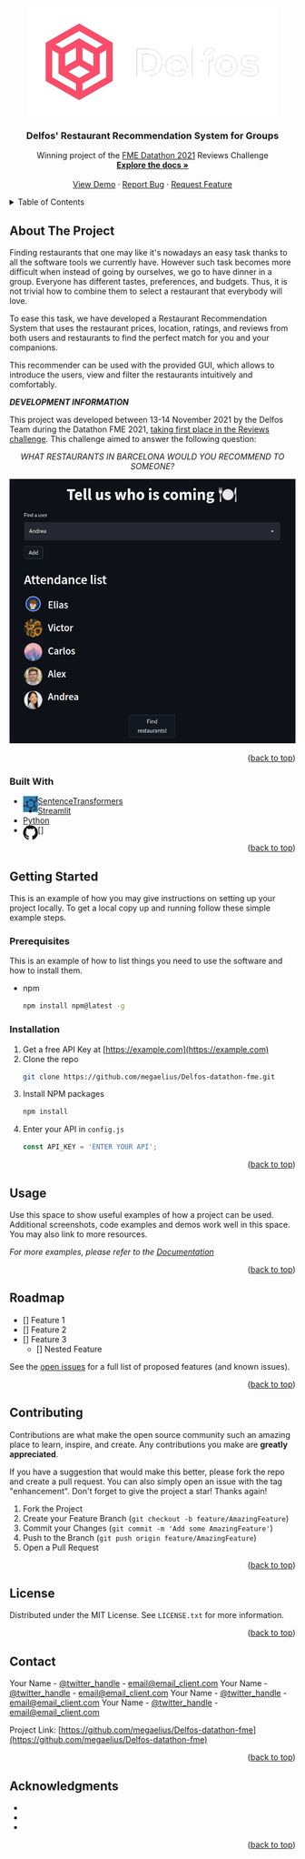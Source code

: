 <div id="top"></div>

<!-- PROJECT LOGO -->
<br />
<div align="center">
  <a href="https://github.com/megaelius/Delfos-datathon-fme">
    <img src="README_Images/logo.png" alt="Logo">
  </a>

<h3 align="center">Delfos' Restaurant Recommendation System for Groups</h3>

  <p align="center">
    Winning project of the  <a href=https://datathon.cat/>FME Datathon 2021</a> Reviews Challenge
    <br />
    <a href="https://github.com/megaelius/Delfos-datathon-fme"><strong>Explore the docs »</strong></a>
    <br />
    <br />
    <a href="https://github.com/megaelius/Delfos-datathon-fme">View Demo</a>
    ·
    <a href="https://github.com/megaelius/Delfos-datathon-fme/issues">Report Bug</a>
    ·
    <a href="https://github.com/megaelius/Delfos-datathon-fme/pulls">Request Feature</a>
  </p>
</div>



<!-- TABLE OF CONTENTS -->
<details>
  <summary>Table of Contents</summary>
  <ol>
    <li>
      <a href="#about-the-project">About The Project</a>
      <ul>
        <li><a href="#built-with">Built With</a></li>
      </ul>
    </li>
    <li>
      <a href="#getting-started">Getting Started</a>
      <ul>
        <li><a href="#prerequisites">Prerequisites</a></li>
        <li><a href="#installation">Installation</a></li>
      </ul>
    </li>
    <li><a href="#usage">Usage</a></li>
    <li><a href="#roadmap">Roadmap</a></li>
    <li><a href="#contributing">Contributing</a></li>
    <li><a href="#license">License</a></li>
    <li><a href="#contact">Contact</a></li>
    <li><a href="#acknowledgments">Acknowledgments</a></li>
  </ol>
</details>



<!-- ABOUT THE PROJECT -->
## About The Project

Finding restaurants that one may like it's nowadays an easy task thanks to all the software tools we currently have. However such task becomes more difficult when instead of going by ourselves, we go to have dinner in a group. Everyone has different tastes, preferences, and budgets. Thus, it is not trivial how to combine them to select a restaurant that everybody will love.

To ease this task, we have developed a Restaurant Recommendation System that uses the restaurant prices, location, ratings, and reviews from both users and restaurants to find the perfect match for you and your companions.

This recommender can be used with the provided GUI, which allows to introduce the users, view and filter the restaurants intuitively and comfortably.

***DEVELOPMENT INFORMATION***

This project was developed between 13-14 November 2021 by the Delfos Team during the Datathon FME 2021, [taking first place in the Reviews challenge](https://fme.upc.edu/ca/noticies/cronica-de-la-1a-datathon-fme-2021). This challenge aimed to answer the following question:

  <p align="center"><i>WHAT RESTAURANTS IN BARCELONA WOULD YOU RECOMMEND TO SOMEONE?</i></p>

<div align="center">
    <img src="README_Images/screenshot.png" alt="Logo">
  </div>


<p align="right">(<a href="#top">back to top</a>)</p>


### Built With

* <img align="left" alt="Sbert" width="26px" src="./README_Images/sbert.png"> [SentenceTransformers](https://www.sbert.net/)
* [Streamlit](https://streamlit.io/)
* [Python](https://vuejs.org/)
* [<img align="left" alt="GitHub" width="26px" src="https://raw.githubusercontent.com/github/explore/78df643247d429f6cc873026c0622819ad797942/topics/github/github.png" />]

<p align="right">(<a href="#top">back to top</a>)</p>


<!-- GETTING STARTED -->
## Getting Started

This is an example of how you may give instructions on setting up your project locally.
To get a local copy up and running follow these simple example steps.

### Prerequisites

This is an example of how to list things you need to use the software and how to install them.
* npm
  ```sh
  npm install npm@latest -g
  ```

### Installation

1. Get a free API Key at [https://example.com](https://example.com)
2. Clone the repo
   ```sh
   git clone https://github.com/megaelius/Delfos-datathon-fme.git
   ```
3. Install NPM packages
   ```sh
   npm install
   ```
4. Enter your API in `config.js`
   ```js
   const API_KEY = 'ENTER YOUR API';
   ```

<p align="right">(<a href="#top">back to top</a>)</p>



<!-- USAGE EXAMPLES -->
## Usage

Use this space to show useful examples of how a project can be used. Additional screenshots, code examples and demos work well in this space. You may also link to more resources.

_For more examples, please refer to the [Documentation](https://example.com)_

<p align="right">(<a href="#top">back to top</a>)</p>



<!-- ROADMAP -->
## Roadmap

- [] Feature 1
- [] Feature 2
- [] Feature 3
    - [] Nested Feature

See the [open issues](https://github.com/megaelius/Delfos-datathon-fme/issues) for a full list of proposed features (and known issues).

<p align="right">(<a href="#top">back to top</a>)</p>



<!-- CONTRIBUTING -->
## Contributing

Contributions are what make the open source community such an amazing place to learn, inspire, and create. Any contributions you make are **greatly appreciated**.

If you have a suggestion that would make this better, please fork the repo and create a pull request. You can also simply open an issue with the tag "enhancement".
Don't forget to give the project a star! Thanks again!

1. Fork the Project
2. Create your Feature Branch (`git checkout -b feature/AmazingFeature`)
3. Commit your Changes (`git commit -m 'Add some AmazingFeature'`)
4. Push to the Branch (`git push origin feature/AmazingFeature`)
5. Open a Pull Request

<p align="right">(<a href="#top">back to top</a>)</p>



<!-- LICENSE -->
## License

Distributed under the MIT License. See `LICENSE.txt` for more information.

<p align="right">(<a href="#top">back to top</a>)</p>



<!-- CONTACT -->
## Contact

Your Name - [@twitter_handle](https://twitter.com/twitter_handle) - email@email_client.com
Your Name - [@twitter_handle](https://twitter.com/twitter_handle) - email@email_client.com
Your Name - [@twitter_handle](https://twitter.com/twitter_handle) - email@email_client.com
Your Name - [@twitter_handle](https://twitter.com/twitter_handle) - email@email_client.com

Project Link: [https://github.com/megaelius/Delfos-datathon-fme](https://github.com/megaelius/Delfos-datathon-fme)

<p align="right">(<a href="#top">back to top</a>)</p>



<!-- ACKNOWLEDGMENTS -->
## Acknowledgments

* []()
* []()
* []()

<p align="right">(<a href="#top">back to top</a>)</p>



<!-- MARKDOWN LINKS & IMAGES -->
<!-- https://www.markdownguide.org/basic-syntax/#reference-style-links -->
[contributors-shield]: https://img.shields.io/github/contributors/megaelius/Delfos-datathon-fme.svg?style=for-the-badge
[contributors-url]: https://github.com/megaelius/Delfos-datathon-fme/graphs/contributors
[forks-shield]: https://img.shields.io/github/forks/megaelius/Delfos-datathon-fme.svg?style=for-the-badge
[forks-url]: https://github.com/megaelius/Delfos-datathon-fme/network/members
[stars-shield]: https://img.shields.io/github/stars/megaelius/Delfos-datathon-fme.svg?style=for-the-badge
[stars-url]: https://github.com/megaelius/Delfos-datathon-fme/stargazers
[issues-shield]: https://img.shields.io/github/issues/megaelius/Delfos-datathon-fme.svg?style=for-the-badge
[issues-url]: https://github.com/megaelius/Delfos-datathon-fme/issues
[license-shield]: https://img.shields.io/github/license/megaelius/Delfos-datathon-fme.svg?style=for-the-badge
[license-url]: https://github.com/megaelius/Delfos-datathon-fme/blob/master/LICENSE.txt
[linkedin-shield]: https://img.shields.io/badge/-LinkedIn-black.svg?style=for-the-badge&logo=linkedin&colorB=555
[linkedin-url]: https://linkedin.com/in/linkedin_username
[product-screenshot]: images/screenshot.png
